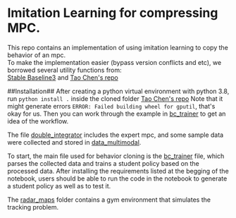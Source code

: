 # Imitation Learning for compressing MPC.
This repo contains an implementation of using imitation learning to copy the behavior of an mpc. \
To make the implementation easier (bypass version conflicts and etc), we borrowed several utility functions from:\
[Stable Baseline3](https://github.com/DLR-RM/stable-baselines3)
and [Tao Chen's repo](https://github.com/taochenshh/easyrl) 

##Installation##
After creating a python virtual environment with python 3.8, run `python install .` inside the cloned folder [Tao Chen's repo](https://github.com/taochenshh/easyrl) Note that it might generate errors `ERROR: Failed building wheel for gputil`, that's okay for us.
Then you can work through the example in [bc_trainer](https://github.com/lucas-yyy000/mpc_imitation_learning/blob/main/bc_trainer.ipynb) to get an idea of the workflow.


The file [double_integrator](https://github.com/lucas-yyy000/mpc_imitation_learning/tree/main/double_integrator) includes the expert mpc, and some sample data were collected and stored in [data_multimodal](https://github.com/lucas-yyy000/mpc_imitation_learning/tree/main/double_integrator/data_multimodal).

To start, the main file used for behavior cloning is the [bc_trainer](https://github.com/lucas-yyy000/mpc_imitation_learning/blob/main/bc_trainer.ipynb) file, which parses the collected data and trains a student policy based on the processed data. After installing the requirements listed at the begging of the notebook, users should be able to run the code in the notebook to generate a student policy as well as to test it.

The [radar_maps](https://github.com/lucas-yyy000/mpc_imitation_learning/tree/main/radar_maps) folder contains a gym environment that simulates the tracking problem.



